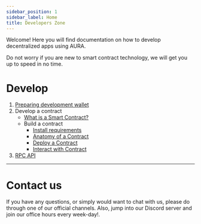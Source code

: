 ```yaml
---
sidebar_position: 1
sidebar_label: Home
title: Developers Zone
---
```


Welcome! Here you will find documentation on how to develop decentralized apps using AURA.

Do not worry if you are new to smart contract technology, we will get you up to speed in no time.

# Develop
1. [Preparing development wallet](./contract/2.wallet-creating.md)
2. Develop a contract
   - [What is a Smart Contract?](./contract/0.what-is-contract.md)
   - Build a contract
     - [Install requirements](./contract/1.introduction.md)
     - [Anatomy of a Contract](./contract/4.anatomy.md)
     - [Deploy a Contract](./contract/5.deploy.md)
     - [Interact with Contract](./contract/6.interaction.md)
3. [RPC API](./contract/7.rpc.md)
---

# Contact us

If you have any questions, or simply would want to chat with us, please do through one of our official channels. Also, jump into our Discord server and join our office hours every week-day!.

